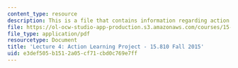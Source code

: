 ```yaml
---
content_type: resource
description: This is a file that contains information regarding action learning project.
file: https://ol-ocw-studio-app-production.s3.amazonaws.com/courses/15-810-marketing-management-analytics-frameworks-and-applications-fall-2015/e3def505b1512a05cf71cbd0c769e7ff_MIT15_810F15_L4_ActnLearn.pdf
file_type: application/pdf
resourcetype: Document
title: 'Lecture 4: Action Learning Project - 15.810 Fall 2015'
uid: e3def505-b151-2a05-cf71-cbd0c769e7ff
---
```

